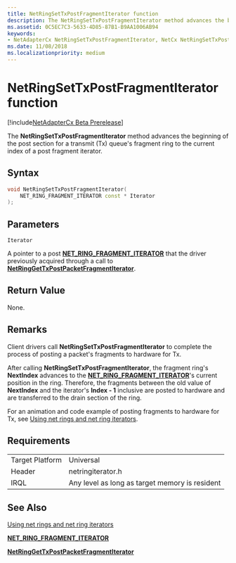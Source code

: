 ```yaml
---
title: NetRingSetTxPostFragmentIterator function
description: The NetRingSetTxPostFragmentIterator method advances the beginning of the post section for a transmit (Tx) queue's fragment ring to the current index of a post fragment iterator.
ms.assetid: 0C5EC7C3-5633-4D85-87B1-B9AA1006AB94
keywords:
- NetAdapterCx NetRingSetTxPostFragmentIterator, NetCx NetRingSetTxPostFragmentIterator
ms.date: 11/08/2018
ms.localizationpriority: medium
---
```


# NetRingSetTxPostFragmentIterator function

[!include[NetAdapterCx Beta Prerelease](../netcx-beta-prerelease.md)]

The **NetRingSetTxPostFragmentIterator** method advances the beginning of the post section for a transmit (Tx) queue's fragment ring to the current index of a post fragment iterator.

## Syntax

```cpp
void NetRingSetTxPostFragmentIterator(
    NET_RING_FRAGMENT_ITERATOR const * Iterator
);
```

## Parameters

`Iterator`

A pointer to a post [**NET_RING_FRAGMENT_ITERATOR**](net-ring-fragment-iterator.md) that the driver previously acquired through a call to [**NetRingGetTxPostPacketFragmentIterator**](netringgettxpostpacketfragmentiterator.md).

## Return Value

None.

## Remarks

Client drivers call **NetRingSetTxPostFragmentIterator** to complete the process of posting a packet's fragments to hardware for Tx.

After calling **NetRingSetTxPostFragmentIterator**, the fragment ring's **NextIndex** advances to the [**NET_RING_FRAGMENT_ITERATOR**](net-ring-fragment-iterator.md)'s current position in the ring. Therefore, the fragments between the old value of **NextIndex** and the iterator's **Index - 1** inclusive are posted to hardware and are transferred to the drain section of the ring.

For an animation and code example of posting fragments to hardware for Tx, see [Using net rings and net ring iterators](using-net-rings-and-net-ring-iterators.md).

## Requirements

|  |  |
| --- | --- |
| Target Platform | Universal |
| Header | netringiterator.h |
| IRQL | Any level as long as target memory is resident |

## See Also

[Using net rings and net ring iterators](using-net-rings-and-net-ring-iterators.md)

[**NET_RING_FRAGMENT_ITERATOR**](net-ring-fragment-iterator.md)

[**NetRingGetTxPostPacketFragmentIterator**](netringgettxpostpacketfragmentiterator.md)